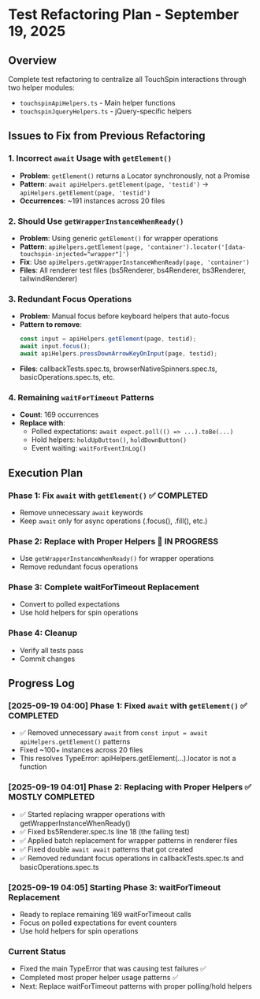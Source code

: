 # Test Refactoring Plan - September 19, 2025

## Overview
Complete test refactoring to centralize all TouchSpin interactions through two helper modules:
- `touchspinApiHelpers.ts` - Main helper functions
- `touchspinJqueryHelpers.ts` - jQuery-specific helpers

## Issues to Fix from Previous Refactoring

### 1. Incorrect `await` Usage with `getElement()`
- **Problem**: `getElement()` returns a Locator synchronously, not a Promise
- **Pattern**: `await apiHelpers.getElement(page, 'testid')` → `apiHelpers.getElement(page, 'testid')`
- **Occurrences**: ~191 instances across 20 files

### 2. Should Use `getWrapperInstanceWhenReady()`
- **Problem**: Using generic `getElement()` for wrapper operations
- **Pattern**: `apiHelpers.getElement(page, 'container').locator('[data-touchspin-injected="wrapper"]')`
- **Fix**: Use `apiHelpers.getWrapperInstanceWhenReady(page, 'container')`
- **Files**: All renderer test files (bs5Renderer, bs4Renderer, bs3Renderer, tailwindRenderer)

### 3. Redundant Focus Operations
- **Problem**: Manual focus before keyboard helpers that auto-focus
- **Pattern to remove**:
  ```typescript
  const input = apiHelpers.getElement(page, testid);
  await input.focus();
  await apiHelpers.pressDownArrowKeyOnInput(page, testid);
  ```
- **Files**: callbackTests.spec.ts, browserNativeSpinners.spec.ts, basicOperations.spec.ts, etc.

### 4. Remaining `waitForTimeout` Patterns
- **Count**: 169 occurrences
- **Replace with**:
  - Polled expectations: `await expect.poll(() => ...).toBe(...)`
  - Hold helpers: `holdUpButton()`, `holdDownButton()`
  - Event waiting: `waitForEventInLog()`

## Execution Plan

### Phase 1: Fix `await` with `getElement()` ✅ COMPLETED
- Remove unnecessary `await` keywords
- Keep `await` only for async operations (.focus(), .fill(), etc.)

### Phase 2: Replace with Proper Helpers 🚧 IN PROGRESS
- Use `getWrapperInstanceWhenReady()` for wrapper operations
- Remove redundant focus operations

### Phase 3: Complete waitForTimeout Replacement
- Convert to polled expectations
- Use hold helpers for spin operations

### Phase 4: Cleanup
- Verify all tests pass
- Commit changes

## Progress Log

### [2025-09-19 04:00] Phase 1: Fixed `await` with `getElement()` ✅ COMPLETED
- ✅ Removed unnecessary `await` from `const input = await apiHelpers.getElement()` patterns
- Fixed ~100+ instances across 20 files
- This resolves TypeError: apiHelpers.getElement(...).locator is not a function

### [2025-09-19 04:01] Phase 2: Replacing with Proper Helpers ✅ MOSTLY COMPLETED
- ✅ Started replacing wrapper operations with getWrapperInstanceWhenReady()
- ✅ Fixed bs5Renderer.spec.ts line 18 (the failing test)
- ✅ Applied batch replacement for wrapper patterns in renderer files
- ✅ Fixed double `await await` patterns that got created
- ✅ Removed redundant focus operations in callbackTests.spec.ts and basicOperations.spec.ts

### [2025-09-19 04:05] Starting Phase 3: waitForTimeout Replacement
- Ready to replace remaining 169 waitForTimeout calls
- Focus on polled expectations for event counters
- Use hold helpers for spin operations

### Current Status
- Fixed the main TypeError that was causing test failures ✅
- Completed most proper helper usage patterns ✅
- Next: Replace waitForTimeout patterns with proper polling/hold helpers